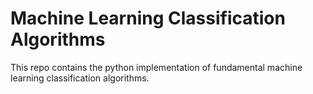 # Machine Learning Classification Algorithms
This repo contains the python implementation of fundamental machine learning classification algorithms.
